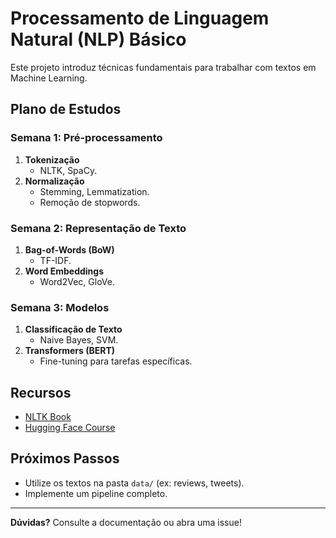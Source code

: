 # Processamento de Linguagem Natural (NLP) Básico

Este projeto introduz técnicas fundamentais para trabalhar com textos em Machine Learning.

## Plano de Estudos

### Semana 1: Pré-processamento
1. **Tokenização**
   - NLTK, SpaCy.
2. **Normalização**
   - Stemming, Lemmatization.
   - Remoção de stopwords.

### Semana 2: Representação de Texto
1. **Bag-of-Words (BoW)**
   - TF-IDF.
2. **Word Embeddings**
   - Word2Vec, GloVe.

### Semana 3: Modelos
1. **Classificação de Texto**
   - Naive Bayes, SVM.
2. **Transformers (BERT)**
   - Fine-tuning para tarefas específicas.

## Recursos
- [NLTK Book](https://www.nltk.org/book/)
- [Hugging Face Course](https://huggingface.co/course/)

## Próximos Passos
- Utilize os textos na pasta `data/` (ex: reviews, tweets).
- Implemente um pipeline completo.

---
**Dúvidas?** Consulte a documentação ou abra uma issue!
